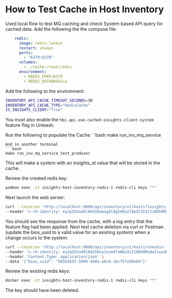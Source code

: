 # How to Test Cache in Host Inventory
Used local flow to test MQ caching and check System based API query for cached data.
Add the following the the compose file:
```yaml
    redis:
      image: redis:latest
      restart: always
      ports:
        - "6379:6379"
      volumes:
        - ./cache:/root/redis
      environment:
        - REDIS_PORT=6379
        - REDIS_DATABASES=2
```
Add the following to the environment:
```bash
INVENTORY_API_CACHE_TIMEOUT_SECONDS=30
INVENTORY_API_CACHE_TYPE="RedisCache"
IS_INSIGHTS_CLIENT="True"
```
You must also enable the `hbi.api.use-cached-insights-client-system` feature flag in Unleash.

Run the following to populate the Cache:
``bash
make run_inv_mq_service
```
And in another terminal
```bash
make run_inv_mq_service_test_producer
```
This will make a system with an insights_id value that will be stored in the cache.

Review the created redis key:
```bash
podman exec -it insights-host-inventory-redis-1 redis-cli keys "*"
```
Next launch the web server:
```bash
curl --location 'http://localhost:8080/api/inventory/v1/hosts?insights_id=56f6c4fc-250f-4b01-8255-6719b2e88eb4' \
--header 'x-rh-identity: eyJpZGVudGl0eSI6ewogICAgIm9yZ19pZCI6ICI1ODk0MzAwIiwKICAgICJ0eXBlIjogIlN5c3RlbSIsCiAgICAiYXV0aF90eXBlIjogImNlcnQtYXV0aCIsCiAgICAic3lzdGVtIjogeyJjbiI6ICIxYjM2YjIwZi03ZmEwLTQ0NTQtYTZkMi0wMDgyOTRlMDYzNzgiLCAiY2VydF90eXBlIjogInN5c3RlbSJ9LAogICAgImludGVybmFsIjogeyJhdXRoX3RpbWUiOiA2MzAwfQp9fQ=='
```
You should see the response from the cache, with a log entry that the feature flag had been applied.
Next test cache deletion via curl or Postman (update the bios_uuid to a valid value for an existing system) when a change occurs to the system:
```bash
curl --location 'http://localhost:8080/api/inventory/v1/hosts/checkin' \
--header 'x-rh-identity: eyJpZGVudGl0eSI6eyJvcmdfaWQiOiI1ODk0MzAwIiwidHlwZSI6IlVzZXIiLCJhdXRoX3R5cGUiOiJiYXNpYy1hdXRoIiwidXNlciI6eyJ1c2VyX2lkIjogNzE0LCAidXNlcm5hbWUiOiJ0dXNlckByZWRoYXQuY29tIiwiZW1haWwiOiJ0dXNlckByZWRoYXQuY29tIiwiZmlyc3RfbmFtZSI6InRlc3QiLCJsYXN0X25hbWUiOiJ1c2VyIiwiaXNfYWN0aXZlIjp0cnVlLCJpc19vcmdfYWRtaW4iOmZhbHNlLCJpc19pbnRlcm5hbCI6dHJ1ZSwibG9jYWxlIjoiZW5fVVMifX19' \
--header 'Content-Type: application/json' \
--data '{"bios_uuid": "58563b5f-5004-4e0a-a8cb-1bc757c60eb4"}'
```
Review the existing redis keys:
```bash
docker exec -it insights-host-inventory-redis-1 redis-cli keys "*"
```
The key should have been deleted.
